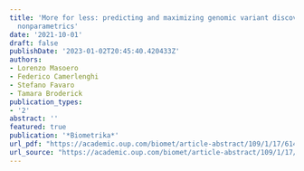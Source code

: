 ```yaml
---
title: 'More for less: predicting and maximizing genomic variant discovery via Bayesian
  nonparametrics'
date: '2021-10-01'
draft: false
publishDate: '2023-01-02T20:45:40.420433Z'
authors:
- Lorenzo Masoero
- Federico Camerlenghi
- Stefano Favaro
- Tamara Broderick
publication_types:
- '2'
abstract: ''
featured: true
publication: '*Biometrika*'
url_pdf: "https://academic.oup.com/biomet/article-abstract/109/1/17/6146908"
url_source: "https://academic.oup.com/biomet/article-abstract/109/1/17/6146908"
---
```


